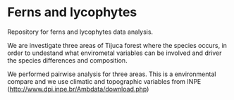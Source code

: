 # Ferns and lycophytes

Repository for ferns and lycophytes data analysis. 

We are investigate three areas of Tijuca forest where the species occurs, in order to undestand  what envirometal variables can be involved and driver the species differences and composition. 

We performed pairwise analysis for three areas. This is a environmental compare and we use climatic and topographic variables from INPE (http://www.dpi.inpe.br/Ambdata/download.php)

